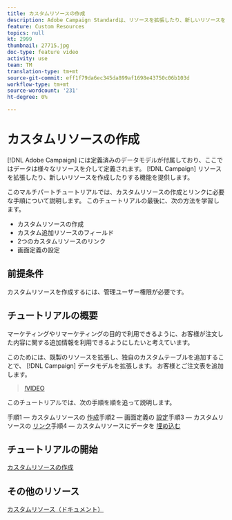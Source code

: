 ```yaml
---
title: カスタムリソースの作成
description: Adobe Campaign Standardは、リソースを拡張したり、新しいリソースを作成したりする機能を提供しています。 このマルチパートチュートリアルでは、カスタムリソースの作成とリンクに必要な手順について説明します。
feature: Custom Resources
topics: null
kt: 2999
thumbnail: 27715.jpg
doc-type: feature video
activity: use
team: TM
translation-type: tm+mt
source-git-commit: eff1f79da6ec345da899af1698e43750c06b103d
workflow-type: tm+mt
source-wordcount: '231'
ht-degree: 0%

---
```



# カスタムリソース&#x200B;の作成

[!DNL Adobe Campaign] には定義済みのデータモデルが付属しており、ここではデータは様々なリソースを介して定義されます。 [!DNL Campaign] リソースを拡張したり、新しいリソースを作成したりする機能を提供します。

このマルチパートチュートリアルでは、カスタムリソースの作成とリンクに必要な手順について説明します。 このチュートリアルの最後に、次の方法を学習します。

* カスタムリソースの作成
* カスタム追加リソースのフィールド
* 2つのカスタムリソースのリンク
* 画面定義の設定

## 前提条件

カスタムリソースを作成するには、管理ユーザー権限が必要です。

## チュートリアルの概要

マーケティングやリマーケティングの目的で利用できるように、お客様が注文した内容に関する追加情報を利用できるようにしたいと考えています。

このためには、既製のリソースを拡張し、独自のカスタムテーブルを追加することで、 [!DNL Campaign] データモデルを拡張します。 お客様とご注文表を追加します。

>[!VIDEO](https://video.tv.adobe.com/v/27715?quality=9)

このチュートリアルでは、次の手順を順を追って説明します。

手順1 — カスタムリソースの [作成](./creating-a-custom-resource)手順2 — 画面定義の [設定](./configuring-a-screen-definition-for-a-custom-resource.md)手順3 — カスタムリソースの [リンク](./linking-custom-resources.md)手順4 — カスタムリソースにデータを [埋め込む](./populate-custom-resources-with-data.md)

## チュートリアルの開始

[カスタムリソースの作成](./create-a-custom-resource)

## その他のリソース

[カスタムリソース（ドキュメント）](https://experienceleague.adobe.com/docs/campaign-standard/using/working-with-apis/global-concepts/custom-resources.html)
